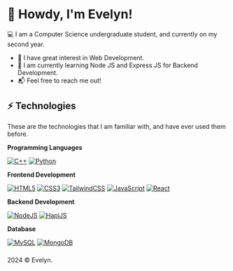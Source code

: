 # 👋 Howdy, I'm Evelyn!

💻 I am a Computer Science undergraduate student, and currently on my second year.

- 👀 I have great interest in Web Development.
- 🌱 I am currently learning Node JS and Express JS for Backend Development.
- 📬 Feel free to reach me out!

## ⚡ Technologies

These are the technologies that I am familiar with, and have ever used them before.

**Programming Languages**

[![C++](https://img.shields.io/badge/-C++-black?style=flat&logo=cplusplus)](https://github.com/evelyn-zhan?tab=repositories&language=c++)
[![Python](https://img.shields.io/badge/python-black?style=flat&logo=python)](https://github.com/evelyn-zhan?tab=repositories&language=python)

**Frontend Development**

[![HTML5](https://img.shields.io/badge/-HTML5-black?style=flat&logo=html5)](https://github.com/evelyn-zhan?tab=repositories&language=html)
[![CSS3](https://img.shields.io/badge/-CSS3-black?style=flat&logo=css3&logoColor=%231572B6)](https://github.com/evelyn-zhan?tab=repositories&language=css)
[![TailwindCSS](https://img.shields.io/badge/TailwindCSS-black.svg?style=flat&logo=tailwind-css)](https://github.com/evelyn-zhan?tab=repositories)
[![JavaScript](https://img.shields.io/badge/-JavaScript-black?style=flat&logo=javascript)](https://github.com/evelyn-zhan?tab=repositories&language=javascript)
[![React](https://img.shields.io/badge/-React-black?style=flat&logo=react)](https://github.com/evelyn-zhan?tab=repositories)

**Backend Development**

[![NodeJS](https://img.shields.io/badge/-NodeJS-black?style=flat&logo=Node.js)](https://github.com/evelyn-zhan?tab=repositories)
[![HapiJS](https://img.shields.io/badge/-HapiJS-black?style=flat&logo=Hapi.js)](https://github.com/evelyn-zhan?tab=repositories)

**Database**

[![MySQL](https://img.shields.io/badge/-MySQL-black?style=flat&logo=mysql)](https://github.com/evelyn-zhan?tab=repositories)
[![MongoDB](https://img.shields.io/badge/-MongoDB-black?style=flat&logo=mongodb)](https://github.com/evelyn-zhan?tab=repositories)

###

2024 &copy; Evelyn.
